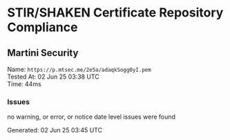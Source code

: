 # STIR/SHAKEN Certificate Repository Compliance

## Martini Security

Name: `https://p.mtsec.me/2e5a/adaqkSogg0yI.pem`\
Tested At: 02 Jun 25 03:38 UTC\
Time: 44ms

### Issues

no warning, or error, or notice date level issues were found

Generated: 02 Jun 25 03:45 UTC